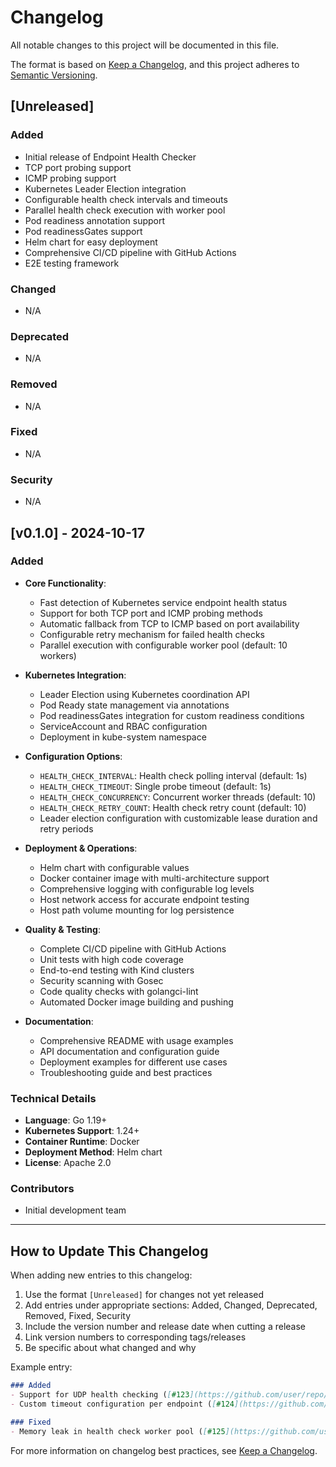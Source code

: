 # Changelog

All notable changes to this project will be documented in this file.

The format is based on [Keep a Changelog](https://keepachangelog.com/en/1.0.0/),
and this project adheres to [Semantic Versioning](https://semver.org/spec/v2.0.0.html).

## [Unreleased]

### Added
- Initial release of Endpoint Health Checker
- TCP port probing support
- ICMP probing support
- Kubernetes Leader Election integration
- Configurable health check intervals and timeouts
- Parallel health check execution with worker pool
- Pod readiness annotation support
- Pod readinessGates support
- Helm chart for easy deployment
- Comprehensive CI/CD pipeline with GitHub Actions
- E2E testing framework

### Changed
- N/A

### Deprecated
- N/A

### Removed
- N/A

### Fixed
- N/A

### Security
- N/A

## [v0.1.0] - 2024-10-17

### Added
- **Core Functionality**:
  - Fast detection of Kubernetes service endpoint health status
  - Support for both TCP port and ICMP probing methods
  - Automatic fallback from TCP to ICMP based on port availability
  - Configurable retry mechanism for failed health checks
  - Parallel execution with configurable worker pool (default: 10 workers)

- **Kubernetes Integration**:
  - Leader Election using Kubernetes coordination API
  - Pod Ready state management via annotations
  - Pod readinessGates integration for custom readiness conditions
  - ServiceAccount and RBAC configuration
  - Deployment in kube-system namespace

- **Configuration Options**:
  - `HEALTH_CHECK_INTERVAL`: Health check polling interval (default: 1s)
  - `HEALTH_CHECK_TIMEOUT`: Single probe timeout (default: 1s)
  - `HEALTH_CHECK_CONCURRENCY`: Concurrent worker threads (default: 10)
  - `HEALTH_CHECK_RETRY_COUNT`: Health check retry count (default: 10)
  - Leader election configuration with customizable lease duration and retry periods

- **Deployment & Operations**:
  - Helm chart with configurable values
  - Docker container image with multi-architecture support
  - Comprehensive logging with configurable log levels
  - Host network access for accurate endpoint testing
  - Host path volume mounting for log persistence

- **Quality & Testing**:
  - Complete CI/CD pipeline with GitHub Actions
  - Unit tests with high code coverage
  - End-to-end testing with Kind clusters
  - Security scanning with Gosec
  - Code quality checks with golangci-lint
  - Automated Docker image building and pushing

- **Documentation**:
  - Comprehensive README with usage examples
  - API documentation and configuration guide
  - Deployment examples for different use cases
  - Troubleshooting guide and best practices

### Technical Details
- **Language**: Go 1.19+
- **Kubernetes Support**: 1.24+
- **Container Runtime**: Docker
- **Deployment Method**: Helm chart
- **License**: Apache 2.0

### Contributors
- Initial development team

---

## How to Update This Changelog

When adding new entries to this changelog:

1. Use the format `[Unreleased]` for changes not yet released
2. Add entries under appropriate sections: Added, Changed, Deprecated, Removed, Fixed, Security
3. Include the version number and release date when cutting a release
4. Link version numbers to corresponding tags/releases
5. Be specific about what changed and why

Example entry:
```markdown
### Added
- Support for UDP health checking ([#123](https://github.com/user/repo/pull/123))
- Custom timeout configuration per endpoint ([#124](https://github.com/user/repo/pull/124))

### Fixed
- Memory leak in health check worker pool ([#125](https://github.com/user/repo/pull/125))
```

For more information on changelog best practices, see [Keep a Changelog](https://keepachangelog.com/).